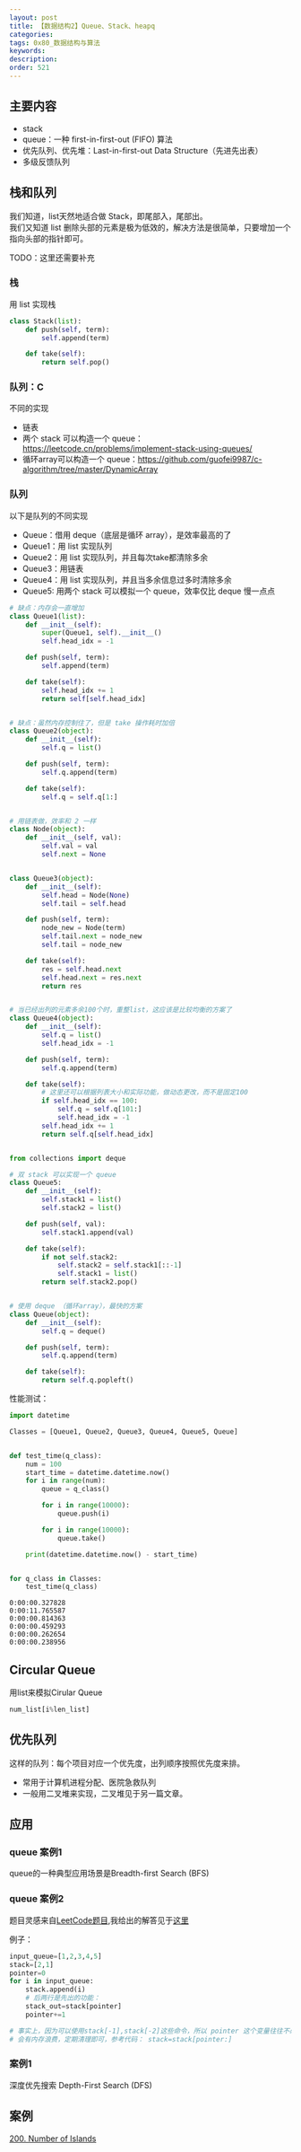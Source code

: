 ```yaml
---
layout: post
title: 【数据结构2】Queue、Stack、heapq
categories:
tags: 0x80_数据结构与算法
keywords:
description:
order: 521
---
```



## 主要内容
- stack
- queue：一种 first-in-first-out (FIFO) 算法
- 优先队列、优先堆：Last-in-first-out Data Structure（先进先出表）
- 多级反馈队列

## 栈和队列
我们知道，list天然地适合做 Stack，即尾部入，尾部出。  
我们又知道 list 删除头部的元素是极为低效的，解决方法是很简单，只要增加一个指向头部的指针即可。  

TODO：这里还需要补充


### 栈

用 list 实现栈
```py
class Stack(list):
    def push(self, term):
        self.append(term)

    def take(self):
        return self.pop()
```

### 队列：C

不同的实现
- 链表
- 两个 stack 可以构造一个 queue：https://leetcode.cn/problems/implement-stack-using-queues/
- 循环array可以构造一个 queue：https://github.com/guofei9987/c-algorithm/tree/master/DynamicArray

### 队列

以下是队列的不同实现
- Queue：借用 deque（底层是循环 array），是效率最高的了
- Queue1：用 list 实现队列
- Queue2：用 list 实现队列，并且每次take都清除多余
- Queue3：用链表
- Queue4：用 list 实现队列，并且当多余信息过多时清除多余
- Queue5: 用两个 stack 可以模拟一个 queue，效率仅比 deque 慢一点点


```py
# 缺点：内存会一直增加
class Queue1(list):
    def __init__(self):
        super(Queue1, self).__init__()
        self.head_idx = -1

    def push(self, term):
        self.append(term)

    def take(self):
        self.head_idx += 1
        return self[self.head_idx]


# 缺点：虽然内存控制住了，但是 take 操作耗时加倍
class Queue2(object):
    def __init__(self):
        self.q = list()

    def push(self, term):
        self.q.append(term)

    def take(self):
        self.q = self.q[1:]


# 用链表做，效率和 2 一样
class Node(object):
    def __init__(self, val):
        self.val = val
        self.next = None


class Queue3(object):
    def __init__(self):
        self.head = Node(None)
        self.tail = self.head

    def push(self, term):
        node_new = Node(term)
        self.tail.next = node_new
        self.tail = node_new

    def take(self):
        res = self.head.next
        self.head.next = res.next
        return res


# 当已经出列的元素多余100个时，重整list，这应该是比较均衡的方案了
class Queue4(object):
    def __init__(self):
        self.q = list()
        self.head_idx = -1

    def push(self, term):
        self.q.append(term)

    def take(self):
        # 这里还可以根据列表大小和实际功能，做动态更改，而不是固定100
        if self.head_idx == 100:
            self.q = self.q[101:]
            self.head_idx = -1
        self.head_idx += 1
        return self.q[self.head_idx]


from collections import deque

# 双 stack 可以实现一个 queue
class Queue5:
    def __init__(self):
        self.stack1 = list()
        self.stack2 = list()

    def push(self, val):
        self.stack1.append(val)

    def take(self):
        if not self.stack2:
            self.stack2 = self.stack1[::-1]
            self.stack1 = list()
        return self.stack2.pop()


# 使用 deque （循环array），最快的方案
class Queue(object):
    def __init__(self):
        self.q = deque()

    def push(self, term):
        self.q.append(term)

    def take(self):
        return self.q.popleft()
```

性能测试：
```py
import datetime

Classes = [Queue1, Queue2, Queue3, Queue4, Queue5, Queue]


def test_time(q_class):
    num = 100
    start_time = datetime.datetime.now()
    for i in range(num):
        queue = q_class()

        for i in range(10000):
            queue.push(i)

        for i in range(10000):
            queue.take()

    print(datetime.datetime.now() - start_time)


for q_class in Classes:
    test_time(q_class)
```

```
0:00:00.327828
0:00:11.765587
0:00:00.814363
0:00:00.459293
0:00:00.262654
0:00:00.238956
```


## Circular Queue
用list来模拟Cirular Queue
```py
num_list[i%len_list]
```

## 优先队列

这样的队列：每个项目对应一个优先度，出列顺序按照优先度来排。
- 常用于计算机进程分配、医院急救队列
- 一般用二叉堆来实现，二叉堆见于另一篇文章。


## 应用

### queue 案例1
queue的一种典型应用场景是Breadth-first Search (BFS)

### queue 案例2
题目灵感来自[LeetCode题目](https://leetcode.com/problems/baseball-game/discuss/119575/Python-4-liner),我给出的解答见于[这里](https://github.com/guofei9987/leetcode_python/blob/master/%5B682%5D%5BBaseball%20Game%5D%5BEasy%5D.py)  

例子：
```python
input_queue=[1,2,3,4,5]    
stack=[2,1]
pointer=0
for i in input_queue:
    stack.append(i)
    # 后两行是先出的功能：
    stack_out=stack[pointer]
    pointer+=1

# 事实上，因为可以使用stack[-1],stack[-2]这些命令，所以 pointer 这个变量往往不必定义
# 会有内存浪费，定期清理即可，参考代码： stack=stack[pointer:]
```






### 案例1
深度优先搜索 Depth-First Search (DFS)
## 案例
[200. Number of Islands](https://leetcode.com/problems/number-of-islands/description/)  
